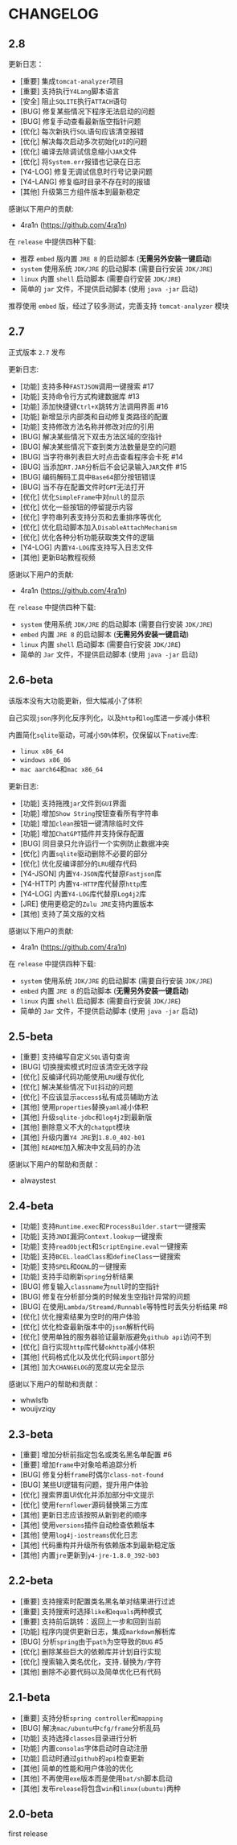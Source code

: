 # CHANGELOG

## 2.8

更新日志：

- [重要] 集成`tomcat-analyzer`项目
- [重要] 支持执行`Y4Lang`脚本语言
- [安全] 阻止`SQLITE`执行`ATTACH`语句
- [BUG] 修复某些情况下程序无法启动的问题
- [BUG] 修复手动查看最新版空指针问题
- [优化] 每次新执行`SQL`语句应该清空报错
- [优化] 解决每次启动多次初始化`UI`的问题
- [优化] 编译去除调试信息缩小`JAR`文件
- [优化] 将`System.err`报错也记录在日志
- [Y4-LOG] 修复无调试信息时行号记录问题
- [Y4-LANG] 修复临时目录不存在时的报错
- [其他] 升级第三方组件版本到最新稳定

感谢以下用户的贡献:

- 4ra1n (https://github.com/4ra1n)

在 `release` 中提供四种下载:

- 推荐 `embed` 版内置 `JRE 8` 的启动脚本 (**无需另外安装一键启动**)
- `system` 使用系统 `JDK/JRE` 的启动脚本 (需要自行安装 `JDK/JRE`)
- `linux` 内置 `shell` 启动脚本 (需要自行安装 `JDK/JRE`)
- 简单的 `jar` 文件，不提供启动脚本 (使用 `java -jar` 启动)

推荐使用 `embed` 版，经过了较多测试，完善支持 `tomcat-analyzer` 模块

## 2.7

正式版本 `2.7` 发布

更新日志:

- [功能] 支持多种`FASTJSON`调用一键搜索 #17
- [功能] 支持命令行方式构建数据库 #13
- [功能] 添加快捷键`Ctrl+X`跳转方法调用界面 #16
- [功能] 新增显示内部类和自动修复类路径的配置
- [功能] 支持修改方法名称并修改对应的引用
- [BUG] 解决某些情况下双击方法区域的空指针
- [BUG] 解决某些情况下查到类方法数量是空的问题
- [BUG] 当字符串列表巨大时点击查看程序会卡死 #14
- [BUG] 当添加`RT.JAR`分析后不会记录输入`JAR`文件 #15
- [BUG] 编码解码工具中`Base64`部分按钮错误
- [BUG] 当不存在配置文件时`GPT`无法打开
- [优化] 优化`SimpleFrame`中对`null`的显示
- [优化] 优化一些按钮的停留提示内容
- [优化] 字符串列表支持分页和去重排序等优化
- [优化] 优化启动脚本加入`DisableAttachMechanism`
- [优化] 优化各种分析功能获取类文件的逻辑
- [Y4-LOG] 内置`Y4-LOG`库支持写入日志文件
- [其他] 更新B站教程视频

感谢以下用户的贡献:

- 4ra1n (https://github.com/4ra1n)

在 `release` 中提供四种下载:

- `system` 使用系统 `JDK/JRE` 的启动脚本 (需要自行安装 `JDK/JRE`)
- `embed` 内置 `JRE 8` 的启动脚本 (**无需另外安装一键启动**)
- `linux` 内置 `shell` 启动脚本 (需要自行安装 `JDK/JRE`)
- 简单的 `Jar` 文件，不提供启动脚本 (使用 `java -jar` 启动)

## 2.6-beta

该版本没有大功能更新，但大幅减小了体积

自己实现`json`序列化反序列化，以及`http`和`log`库进一步减小体积

内置简化`sqlite`驱动，可减小`50%`体积，仅保留以下`native`库:

- `linux x86_64`
- `windows x86_86`
- `mac aarch64`和`mac x86_64`

更新日志:

- [功能] 支持拖拽`jar`文件到`GUI`界面
- [功能] 增加`Show String`按钮查看所有字符串
- [功能] 增加`clean`按钮一键清除临时文件
- [功能] 增加`ChatGPT`插件并支持保存配置
- [BUG] 同目录只允许运行一个实例防止数据冲突
- [优化] 内置`sqlite`驱动删除不必要的部分
- [优化] 优化反编译部分的`LRU`缓存代码
- [Y4-JSON] 内置`Y4-JSON`库代替原`Fastjson`库
- [Y4-HTTP] 内置`Y4-HTTP`库代替原`http`库
- [Y4-LOG] 内置`Y4-LOG`库代替原`Log4j2`库
- [JRE] 使用更稳定的`Zulu JRE`支持内置版本
- [其他] 支持了英文版的文档

感谢以下用户的贡献:

- 4ra1n (https://github.com/4ra1n)

在 `release` 中提供四种下载:

- `system` 使用系统 `JDK/JRE` 的启动脚本 (需要自行安装 `JDK/JRE`)
- `embed` 内置 `JRE 8` 的启动脚本 (**无需另外安装一键启动**)
- `linux` 内置 `shell` 启动脚本 (需要自行安装 `JDK/JRE`)
- 简单的 `Jar` 文件，不提供启动脚本 (使用 `java -jar` 启动)

## 2.5-beta

- [重要] 支持编写自定义`SQL`语句查询
- [BUG] 切换搜索模式时应该清空无效字段
- [优化] 反编译代码功能使用`LRU`缓存优化
- [优化] 解决某些情况下`UI`抖动的问题
- [优化] 不应该显示`access$`私有成员辅助方法
- [其他] 使用`properties`替换`yaml`减小体积
- [其他] 升级`sqlite-jdbc`和`log4j2`到最新版
- [其他] 删除意义不大的`chatgpt`模块
- [其他] 升级内置`Y4 JRE`到`1.8.0_402-b01`
- [其他] `README`加入解决中文乱码的办法

感谢以下用户的帮助和贡献：

- alwaystest

## 2.4-beta

- [功能] 支持`Runtime.exec`和`ProcessBuilder.start`一键搜索
- [功能] 支持`JNDI`漏洞`Context.lookup`一键搜索
- [功能] 支持`readObject`和`ScriptEngine.eval`一键搜索
- [功能] 支持`BCEL.loadClass`和`defineClass`一键搜索
- [功能] 支持`SPEL`和`OGNL`的一键搜索
- [功能] 支持手动刷新`spring`分析结果
- [BUG] 修复输入`classname`为`null`时的空指针
- [BUG] 修复在分析部分类的时候发生空指针异常的问题
- [BUG] 在使用`Lambda/Streamd/Runnable`等特性时丢失分析结果 #8
- [优化] 优化搜索结果为空时的用户体验
- [优化] 优化检查最新版本中的`json`解析代码
- [优化] 使用单独的服务器验证最新版避免`github api`访问不到
- [优化] 自行实现`http`库代替`okhttp`减小体积
- [其他] 代码格式化以及优化代码`import`部分
- [其他] 加大`CHANGELOG`的宽度以完全显示

感谢以下用户的帮助和贡献：

- whwlsfb
- wouijvziqy 

## 2.3-beta

- [重要] 增加分析前指定包名或类名黑名单配置 #6
- [重要] 增加`frame`中对象哈希追踪分析
- [BUG] 修复分析`frame`时偶尔`class-not-found`
- [BUG] 某些UI逻辑有问题，提升用户体验
- [优化] 搜索界面UI优化并添加部分中文提示
- [优化] 使用`fernflower`源码替换第三方库
- [其他] 更新日志应该按照从新到老的顺序
- [其他] 使用`versions`插件自动检查依赖版本
- [其他] 使用`log4j-iostreams`优化日志
- [其他] 代码重构并升级所有依赖版本到最新稳定版
- [其他] 内置`jre`更新到`y4-jre-1.8.0_392-b03`

## 2.2-beta

- [重要] 支持搜索时配置类名黑名单对结果进行过滤
- [重要] 支持搜索时选择`like`和`equals`两种模式
- [重要] 支持前后跳转：返回上一步和回到当前
- [功能] 程序内提供更新日志，集成`markdown`解析库
- [BUG] 分析`spring`由于`path`为空导致的`BUG` #5
- [优化] 删除某些巨大的依赖库并计划自行实现
- [优化] 搜索输入类名优化，支持`.`替换为`/`字符
- [其他] 删除不必要代码以及简单优化已有代码

## 2.1-beta

- [重要] 支持分析`spring controller`和`mapping`
- [BUG] 解决`mac/ubuntu`中`cfg/frame`分析乱码
- [功能] 支持选择`classes`目录进行分析
- [功能] 内置`consolas`字体启动时自动注册
- [功能] 启动时通过`github`的`api`检查更新
- [其他] 简单的性能和用户体验的优化
- [其他] 不再使用`exe`版本而是使用`bat/sh`脚本启动
- [其他] 发布`release`将包含`win`和`linux(ubuntu)`两种

## 2.0-beta

first release
